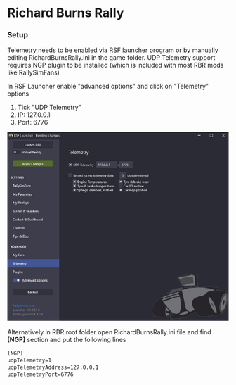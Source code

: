 # Richard Burns Rally

### Setup

Telemetry needs to be enabled via RSF launcher program or by manually editing RichardBurnsRally.ini in the game folder. UDP Telemetry support requires NGP plugin to be installed (which is included with most RBR mods like RallySimFans)

In RSF Launcher enable "advanced options" and click on "Telemetry" options

1. Tick "UDP Telemetry" 
2. IP: 127.0.0.1
3. Port: 6776

![](assets/RBR_telemetry.png)

Alternatively in RBR root folder open RichardBurnsRally.ini file and find **[NGP]** section and put the following lines
```
[NGP]
udpTelemetry=1
udpTelemetryAddress=127.0.0.1
udpTelemetryPort=6776

```